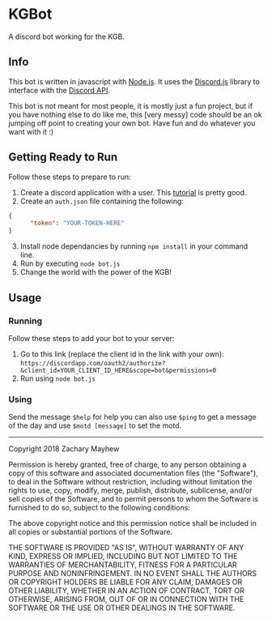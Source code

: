 
# KGBot
A discord bot working for the KGB.


## Info
This bot is written in javascript with [Node.js](https://nodejs.org).  It uses the [Discord.js](https://discord.js.org) library to interface with the [Discord API](https://discordapp.com/developers/docs/intro).

This bot is not meant for most people, it is mostly just a fun project, but if you have nothing else to do like me, this [very messy] code should be an ok jumping off point to creating your own bot.  Have fun and do whatever you want with it :)
## Getting Ready to Run
Follow these steps to prepare to run:
1. Create a discord application with a user. This  [tutorial](https://github.com/reactiflux/discord-irc/wiki/Creating-a-discord-bot-&-getting-a-token) is pretty good.
2. Create an `auth.json` file containing the following:
```json
{
      "token": "YOUR-TOKEN-HERE"
}
```
3. Install node dependancies by running `npm install` in your command line.
4. Run by executing `node bot.js`
5. Change the world with the power of the KGB!

## Usage
### Running
Follow these steps to add your bot to your server:
1. Go to this link (replace the client id in the link with your own): `https://discordapp.com/oauth2/authorize?&client_id=YOUR_CLIENT_ID_HERE&scope=bot&permissions=0`
2. Run using `node bot.js`

### Using
Send the message `$help` for help
you can also use `$ping` to get a message of the day and use `$motd [message]` to set the motd.

---

Copyright 2018 Zachary Mayhew

Permission is hereby granted, free of charge, to any person obtaining a copy of this software and associated documentation files (the "Software"), to deal in the Software without restriction, including without limitation the rights to use, copy, modify, merge, publish, distribute, sublicense, and/or sell copies of the Software, and to permit persons to whom the Software is furnished to do so, subject to the following conditions:

The above copyright notice and this permission notice shall be included in all copies or substantial portions of the Software.

THE SOFTWARE IS PROVIDED "AS IS", WITHOUT WARRANTY OF ANY KIND, EXPRESS OR IMPLIED, INCLUDING BUT NOT LIMITED TO THE WARRANTIES OF MERCHANTABILITY, FITNESS FOR A PARTICULAR PURPOSE AND NONINFRINGEMENT. IN NO EVENT SHALL THE AUTHORS OR COPYRIGHT HOLDERS BE LIABLE FOR ANY CLAIM, DAMAGES OR OTHER LIABILITY, WHETHER IN AN ACTION OF CONTRACT, TORT OR OTHERWISE, ARISING FROM, OUT OF OR IN CONNECTION WITH THE SOFTWARE OR THE USE OR OTHER DEALINGS IN THE SOFTWARE.
